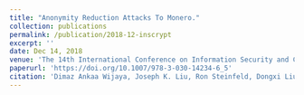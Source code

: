 ```yaml
---
title: "Anonymity Reduction Attacks To Monero."
collection: publications
permalink: /publication/2018-12-inscrypt
excerpt: ''
date: Dec 14, 2018
venue: 'The 14th International Conference on Information Security and Cryptology (Inscrypt 2018), Fuzhou, China, December 14-17, 2018. Proceedings'
paperurl: 'https://doi.org/10.1007/978-3-030-14234-6_5'
citation: 'Dimaz Ankaa Wijaya, Joseph K. Liu, Ron Steinfeld, Dongxi Liu and Tsz Hon Yuen: Anonymity Reduction Attacks To Monero. Inscrypt 2018: 86-100'
---
```

